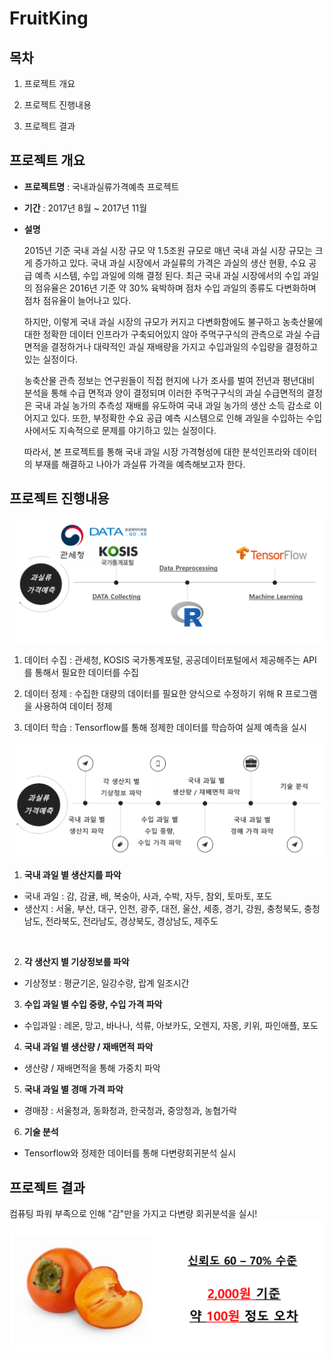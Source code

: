 # FruitKing

## 목차
1. 프로젝트 개요

2. 프로젝트 진행내용

3. 프로젝트 결과


## 프로젝트 개요
- __프로젝트명__ : 국내과실류가격예측 프로젝트

- __기간__ : 2017년 8월 ~ 2017년 11월

- __설명__

  2015년 기준 국내 과실 시장 규모 약 1.5조원 규모로 매년 국내 과실 시장 규모는 크게 증가하고 있다. 국내 과실 시장에서 과실류의 가격은 과실의 생산 현황, 수요 공급 예측 시스템, 수입 과일에 의해 결정 된다. 최근 국내 과실 시장에서의 수입 과일의 점유율은 2016년 기준 약 30% 육박하며 점차 수입 과일의 종류도 다변화하며 점차 점유율이 늘어나고 있다.

  하지만, 이렇게 국내 과실 시장의 규모가 커지고 다변화함에도 불구하고 농축산물에 대한 정확한 데이터 인프라가 구축되어있지 않아 주먹구구식의 관측으로 과실 수급면적을 결정하거나 대략적인 과실 재배량을 가지고 수입과일의 수입량을 결정하고 있는 실정이다.

  농축산물 관측 정보는 연구원들이 직접 현지에 나가 조사를 벌여 전년과 평년대비 분석을 통해 수급 면적과 양이 결정되며 이러한 주먹구구식의 과실 수급면적의 결정은 국내 과실 농가의 추측성 재배를 유도하여 국내 과일 농가의 생산 소득 감소로 이어지고 있다. 또한, 부정확한 수요 공급 예측 시스템으로 인해 과일을 수입하는 수입사에서도 지속적으로 문제를 야기하고 있는 실정이다.

  따라서, 본 프로젝트를 통해 국내 과일 시장 가격형성에 대한 분석인프라와 데이터의 부재를 해결하고 나아가 과실류 가격을 예측해보고자 한다.


## 프로젝트 진행내용
![img1](img/process1.png)

1. 데이터 수집 : 관세청, KOSIS 국가통계포털, 공공데이터포털에서 제공해주는 API를 통해서 필요한 데이터를 수집


2. 데이터 정제 : 수집한 대량의 데이터를 필요한 양식으로 수정하기 위해 R 프로그램을 사용하여 데이터 정제


3. 데이터 학습 : Tensorflow를 통해 정제한 데이터를 학습하여 실제 예측을 실시


![img2](img/process2.png)

1. __국내 과일 별 생산지를 파악__
  - 국내 과일 : 감, 감귤, 배, 복숭아, 사과, 수박, 자두, 참외, 토마토, 포도
  - 생산지 : 서울, 부산, 대구, 인천, 광주, 대전, 울산, 세종, 경기, 강원, 충청북도, 충청남도, 전라북도, 전라남도, 경상북도, 경상남도, 제주도
  <br>
  

2. __각 생산지 별 기상정보를 파악__
  - 기상정보 : 평균기온, 일강수량, 랍계 일조시간
    <br>
    

3. __수입 과일 별 수입 중량, 수입 가격 파악__
  - 수입과일 : 레몬, 망고, 바나나, 석류, 아보카도, 오렌지, 자몽, 키위, 파인애플, 포도
    <br>
    

4. __국내 과일 별 생산량 / 재배면적 파악__
  - 생산량 / 재배면적을 통해 가중치 파악
    <br>
    

5. __국내 과일 별 경매 가격 파악__
  - 경매장 : 서울청과, 동화청과, 한국청과, 중앙청과, 농협가락
    <br>
    

6. __기술 분석__
  - Tensorflow와 정제한 데이터를 통해 다변량회귀분석 실시
    <br>
    

## 프로젝트 결과

컴퓨팅 파워 부족으로 인해 "감"만을 가지고 다변량 회귀분석을 실시!
![img3](img/result.png)
